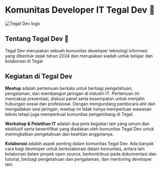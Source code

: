 # Komunitas Developer IT Tegal Dev 👋

<img src="https://res.cloudinary.com/dv0q5v4l8/image/upload/v1717877757/Tegal_dev_BB_10163b9a82.png" alt="Tegal Dev logo" />

## Tentang Tegal Dev 💬

Tegal Dev merupakan sebuah komunitas developer teknologi informasi yang dibentuk sejak tahun 2024 dan merupakan wadah untuk belajar dan kolaborasi di Tegal

## Kegiatan di Tegal Dev

**Meetup** adalah pertemuan berkala untuk berbagi pengetahuan, pengalaman, dan membangun jaringan di industri IT. Pertemuan ini mencakup presentasi, diskusi panel serta kesempatan untuk menjalin hubungan sosial dan profesional. Dengan mengundang pembicara ahli dan mengadakan sesi jaringan, meetup ini tidak hanya memperluas wawasan teknis tetapi juga memperkuat komunitas pengembang di Tegal.

**Workshop & Pelatihan IT** adalah dua jenis kegiatan lain yang umum dan eksklusif serta besertifikat yang diadakan oleh komunitas Tegal Dev untuk meningkatkan pengetahuan dan keahlian anggotanya.

**Kolaborasi** adalah aspek penting dalam komunitas Tegal Dev. Ada banyak cara bagi developer untuk berkolaborasi dalam komunitas, antara lain kolaborasi dalam proyek open source, berkontribusi pada dokumentasi dan tutorial, berbagi pengetahuan dan pengalaman, dan mentoring developer lain.
